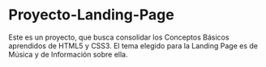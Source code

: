 # Proyecto-Landing-Page
Este es un proyecto, que busca consolidar los Conceptos Básicos aprendidos de HTML5 y CSS3. El tema elegido para la Landing Page es de Música y de Información sobre ella.
